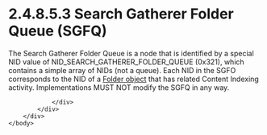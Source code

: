 <html dir="LTR" xmlns:mshelp="http://msdn.microsoft.com/mshelp" xmlns:ddue="http://ddue.schemas.microsoft.com/authoring/2003/5" xmlns:xlink="http://www.w3.org/1999/xlink" xmlns:tool="http://www.microsoft.com/tooltip">
    <head>
        <meta http-equiv="Content-Type" content="text/html; CHARSET=utf-8"></meta>
        <meta name="save" content="history"></meta>
        <title>2.4.8.5.3 Search Gatherer Folder Queue (SGFQ)</title>
        <xml>
            <mshelp:toctitle title="2.4.8.5.3 Search Gatherer Folder Queue (SGFQ)"></mshelp:toctitle>
            <mshelp:rltitle title="[MS-PST]: Search Gatherer Folder Queue (SGFQ)"></mshelp:rltitle>
            <mshelp:keyword index="A" term="5dd87c45-5f2d-4945-b7e3-2612bd1a94d3"></mshelp:keyword>
            <mshelp:attr name="DCSext.ContentType" value="open specification"></mshelp:attr>
            <mshelp:attr name="AssetID" value="5dd87c45-5f2d-4945-b7e3-2612bd1a94d3"></mshelp:attr>
            <mshelp:attr name="TopicType" value="kbRef"></mshelp:attr>
            <mshelp:attr name="DCSext.Title" value="[MS-PST]: Search Gatherer Folder Queue (SGFQ)" />
        </xml>
    </head>
    <body>
        <div id="header">
            <h1 class="heading">2.4.8.5.3 Search Gatherer Folder Queue (SGFQ)</h1>
        </div>
        <div id="mainSection">
            <div id="mainBody">
                <div id="allHistory" class="saveHistory"></div>
                <div id="sectionSection0" class="section" name="collapseableSection">
                    

<p>The Search Gatherer Folder Queue is a node that is
identified by a special NID value of NID_SEARCH_GATHERER_FOLDER_QUEUE (0x321),
which contains a simple array of NIDs (not a queue). Each NID in the SGFO
corresponds to the NID of a <a href="08220cc9-69b1-4072-a2e7-2a0ff201d505.htm#gt_0682daa7-c1b8-419b-8a32-6048833d0b72">Folder
object</a> that has related Content Indexing activity. Implementations MUST NOT
modify the SGFQ in any way.</p>


                </div>
            </div>
        </div>
    </body>
</html>